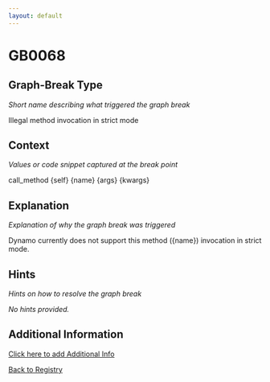 ```yaml
---
layout: default
---
```

# GB0068

## Graph-Break Type
*Short name describing what triggered the graph break*

Illegal method invocation in strict mode

## Context
*Values or code snippet captured at the break point*

call_method {self} {name} {args} {kwargs}

## Explanation
*Explanation of why the graph break was triggered*

Dynamo currently does not support this method ({name}) invocation in strict mode.

## Hints
*Hints on how to resolve the graph break*

*No hints provided.*


## Additional Information

<!-- ADDITIONAL INFORMATION START - Add custom information below this line -->

<!-- ADDITIONAL INFORMATION END -->


[Click here to add Additional Info](https://github.com/pytorch-labs/compile-graph-break-site/edit/main/docs/gb/gb0068.md)

[Back to Registry](../index.html)
